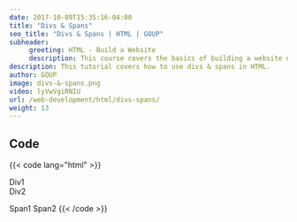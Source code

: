 ```yaml
---
date: 2017-10-09T15:35:16-04:00
title: "Divs & Spans"
seo_title: "Divs & Spans | HTML | GOUP"
subheader:
     greeting: HTML - Build a Website
     description: This course covers the basics of building a website using HTML. Work your way through the videos/articles and I'll teach you everything you need to know to create a basic website!
description: This tutorial covers how to use divs & spans in HTML.
author: GOUP
image: divs-&-spans.png
video: lyVwVgiRNIU
url: /web-development/html/divs-spans/
weight: 13
---
```


## Code

{{< code lang="html" >}}
<div>Div1</div>
<div>Div2</div>

<span>Span1</span>
<span>Span2</span>
{{< /code >}}